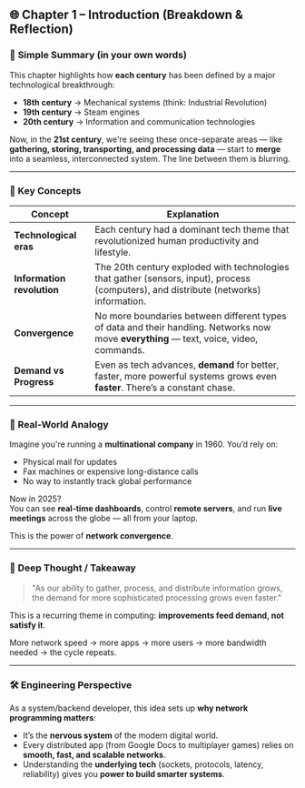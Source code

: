 ## 🌐 Chapter 1 – Introduction (Breakdown & Reflection)

### 🔹 **Simple Summary (in your own words)**

This chapter highlights how **each century** has been defined by a major technological breakthrough:
- **18th century** → Mechanical systems (think: Industrial Revolution)
- **19th century** → Steam engines
- **20th century** → Information and communication technologies

Now, in the **21st century**, we're seeing these once-separate areas — like **gathering, storing, transporting, and processing data** — start to **merge** into a seamless, interconnected system. The line between them is blurring.

---

### 🧠 Key Concepts

| Concept | Explanation |
|--------|-------------|
| **Technological eras** | Each century had a dominant tech theme that revolutionized human productivity and lifestyle. |
| **Information revolution** | The 20th century exploded with technologies that gather (sensors, input), process (computers), and distribute (networks) information. |
| **Convergence** | No more boundaries between different types of data and their handling. Networks now move **everything** — text, voice, video, commands. |
| **Demand vs Progress** | Even as tech advances, **demand** for better, faster, more powerful systems grows even **faster**. There’s a constant chase. |

---

### 💬 Real-World Analogy

Imagine you're running a **multinational company** in 1960. You’d rely on:
- Physical mail for updates
- Fax machines or expensive long-distance calls
- No way to instantly track global performance

Now in 2025?  
You can see **real-time dashboards**, control **remote servers**, and run **live meetings** across the globe — all from your laptop.

This is the power of **network convergence**.

---

### 📘 Deep Thought / Takeaway

> "As our ability to gather, process, and distribute information grows, the demand for more sophisticated processing grows even faster."

This is a recurring theme in computing: **improvements feed demand, not satisfy it**.

More network speed → more apps → more users → more bandwidth needed → the cycle repeats.

---

### 🛠 Engineering Perspective

As a system/backend developer, this idea sets up **why network programming matters**:

- It’s the **nervous system** of the modern digital world.
- Every distributed app (from Google Docs to multiplayer games) relies on **smooth, fast, and scalable networks**.
- Understanding the **underlying tech** (sockets, protocols, latency, reliability) gives you **power to build smarter systems**.
